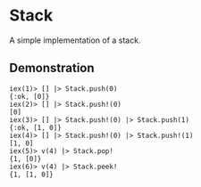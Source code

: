 # Stack

A simple implementation of a stack.

## Demonstration

```
iex(1)> [] |> Stack.push(0)
{:ok, [0]}
iex(2)> [] |> Stack.push!(0)
[0]
iex(3)> [] |> Stack.push!(0) |> Stack.push(1)
{:ok, [1, 0]}
iex(4)> [] |> Stack.push!(0) |> Stack.push!(1)
[1, 0]
iex(5)> v(4) |> Stack.pop!
{1, [0]}
iex(6)> v(4) |> Stack.peek!
{1, [1, 0]}
```
